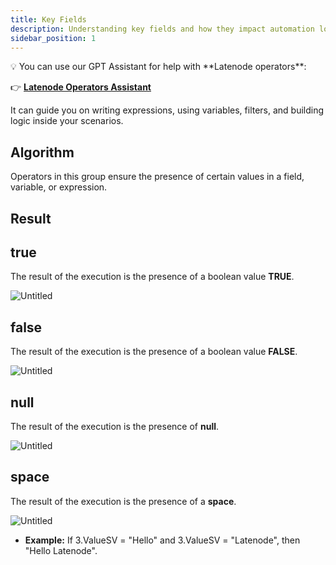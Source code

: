 ```yaml
---
title: Key Fields
description: Understanding key fields and how they impact automation logic.
sidebar_position: 1
---
```


<aside>
💡 You can use our GPT Assistant for help with **Latenode operators**:

👉 [**Latenode Operators Assistant**](https://chatgpt.com/g/g-67d704425c088191b741075e2b0f9815-latenode-operators-assistant)

It can guide you on writing expressions, using variables, filters, and building logic inside your scenarios.

</aside>

## Algorithm

Operators in this group ensure the presence of certain values in a field, variable, or expression.

## Result

## true

The result of the execution is the presence of a boolean value **TRUE**.

![Untitled](Key%20Fields%2019157d45a067802ca2bee7ecacfa7f38/Untitled.png)

## false

The result of the execution is the presence of a boolean value **FALSE**.

![Untitled](Key%20Fields%2019157d45a067802ca2bee7ecacfa7f38/Untitled%201.png)

## null

The result of the execution is the presence of **null**.

![Untitled](Key%20Fields%2019157d45a067802ca2bee7ecacfa7f38/Untitled%202.png)

## space

The result of the execution is the presence of a **space**.

![Untitled](Key%20Fields%2019157d45a067802ca2bee7ecacfa7f38/Untitled%203.png)

- **Example:** If 3.ValueSV = "Hello" and 3.ValueSV = "Latenode", then "Hello Latenode".